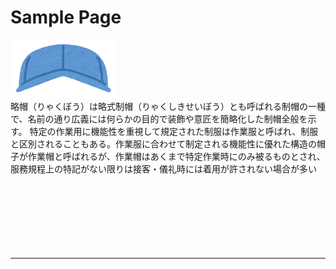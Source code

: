<html>
<head>
<meta charset="UTF-8">
<title>Sample Page</title>
<link rel="stylesheet" href="https://cdnjs.cloudflare.com/ajax/libs/marx/2.0.4/marx.css">
</head>

<body>
<main>
  <h1>Sample Page</h1>
  <img src="sagyouin_hat.png" class="contents-image">
  <div class="contents">
    略帽（りゃくぼう）は略式制帽（りゃくしきせいぼう）とも呼ばれる制帽の一種で、名前の通り広義には何らかの目的で装飾や意匠を簡略化した制帽全般を示す。
特定の作業用に機能性を重視して規定された制服は作業服と呼ばれ、制服と区別されることもある。作業服に合わせて制定される機能性に優れた構造の帽子が作業帽と呼ばれるが、作業帽はあくまで特定作業時にのみ被るものとされ、服務規程上の特記がない限りは接客・儀礼時には着用が許されない場合が多い
  </div>
</main>
<div class="uz-uo2-placement1 uz-ny"></div>
<link rel="stylesheet" href="https://dev-speee-ad.akamaized.net/tag/uo2-placement1/css/outer-style.css">
<script async type="text/javascript" src="https://dev-speee-ad.akamaized.net/tag/uo2-placement1/js/outer-frame.min.js" charset="utf-8"></script>
<br>
  <br><br><br><br><br><br>
<hr>
<div class="uz-uo2-placement2 uz-ny"></div>
<link rel="stylesheet" href="https://dev-speee-ad.akamaized.net/tag/uo2-placement2/css/outer-style.css">
<script async type="text/javascript" src="https://dev-speee-ad.akamaized.net/tag/uo2-placement2/js/outer-frame.min.js" charset="utf-8"></script>
</body>
</html>
